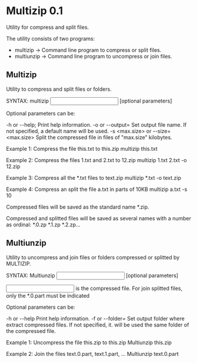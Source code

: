 Multizip 0.1
============

Utility for compress and split files.

The utility consists of two programs:

* multizip -> Command line program to compress or split files.
* multiunzip -> Command line program to uncompress or join files.

## Multizip

  Utility to compress and split files or folders.
  
  SYNTAX:
    multizip <input files> [optional parameters]

Optional parameters can be: 

  -h or --help;
    Print help information.
  -o <file name> or --output=<filename>
    Set output file name. If not specified, a default name will be used.
  -s <max.size> or --size=<max.size>
    Split the compressed file in files of "max.size" kilobytes.
  
  Example 1: Compress the file this.txt to this.zip
    multizip this.txt
  
  Example 2: Compress the files 1.txt and 2.txt to 12.zip
    multizip 1.txt 2.txt -o 12.zip
  
  Example 3: Compress all the *.txt files to text.zip
    multizip *.txt -o text.zip

  Example 4: Compress an split the file a.txt in parts of 10KB
    multizip a.txt -s 10
  
  Compressed files will be saved as the standard name *.zip.
  
  Compressed and splitted files will be saved as several names with a number
  as ordinal: *.0.zp *.1.zp *.2.zp...
	
	
## Multiunzip

  Utility to uncompress and join files or folders compressed or splitted
  by MULTIZIP.
  
  SYNTAX: 
    Multiunzip <input file> [optional parameters]
  
  <input file> is the compressed file. For join splitted files, only the
  *.0.part must be indicated
  
  Optional parameters can be: 
  
  -h or --help
    Print help information.
  -f <folder name> or --folder=<fodler name>
    Set output folder where extract compressed files. If not specified, it.
    will be used the same folder of the compressed file.
  
  Example 1: Uncompress the file this.zip to this.zip
    Multiunzip this.zip
  
  Example 2: Join the files text.0.part, text.1.part, ...
    Multiunzip text.0.part
